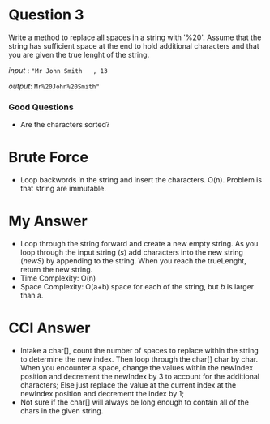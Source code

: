 ﻿# Question 3
Write a method to replace all spaces in a string with '%20'. Assume that the string has sufficient space at the end to hold additional characters and that you are given the true lenght of the string.

_input_ : ```"Mr John Smith   , 13```

_output_: ```Mr%20John%20Smith"```

### Good Questions
* Are the characters sorted?

# Brute Force
* Loop backwords in the string and insert the characters. O(n). Problem is that string are immutable.

# My Answer
* Loop through the string forward and create a new empty string. As you loop through the input string (_s_) add characters into the new string (_newS_) by appending to the string. When you reach the trueLenght, return the new string.
* Time Complexity: O(n)
* Space Complexity: O(a+b) space for each of the string, but _b_ is larger than a.

# CCI Answer
* Intake a char[], count the number of spaces to replace within the string to determine the new index. Then loop through the char[] char by char. When you encounter a space, change the values within the newIndex position and decrement the newIndex by 3 to account for the additional characters; Else just replace the value at the current index at the newIndex position and decrement the index by 1;
* Not sure if the char[] will always be long enough to contain all of the chars in the given string.

